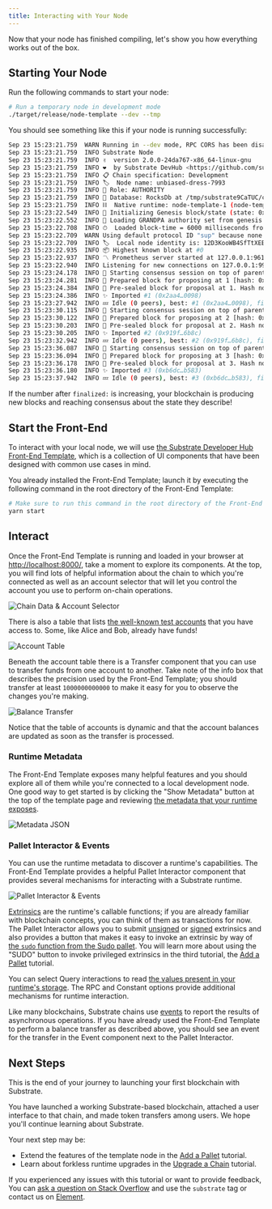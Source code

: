 ```yaml
---
title: Interacting with Your Node
---
```


Now that your node has finished compiling, let's show you how everything works out of the box.

## Starting Your Node

Run the following commands to start your node:

```bash
# Run a temporary node in development mode
./target/release/node-template --dev --tmp
```

You should see something like this if your node is running successfully:

```bash
Sep 23 15:23:21.759  WARN Running in --dev mode, RPC CORS has been disabled.
Sep 23 15:23:21.759  INFO Substrate Node
Sep 23 15:23:21.759  INFO ✌️  version 2.0.0-24da767-x86_64-linux-gnu
Sep 23 15:23:21.759  INFO ❤️  by Substrate DevHub <https://github.com/substrate-developer-hub>, 2017-2020
Sep 23 15:23:21.759  INFO 📋 Chain specification: Development
Sep 23 15:23:21.759  INFO 🏷  Node name: unbiased-dress-7993
Sep 23 15:23:21.759  INFO 👤 Role: AUTHORITY
Sep 23 15:23:21.759  INFO 💾 Database: RocksDb at /tmp/substrate9CaTUC/chains/dev/db
Sep 23 15:23:21.759  INFO ⛓  Native runtime: node-template-1 (node-template-1.tx1.au1)
Sep 23 15:23:22.549  INFO 🔨 Initializing Genesis block/state (state: 0x0971…6ec2, header-hash: 0x22e7…7290)
Sep 23 15:23:22.552  INFO 👴 Loading GRANDPA authority set from genesis on what appears to be first startup.
Sep 23 15:23:22.708  INFO ⏱  Loaded block-time = 6000 milliseconds from genesis on first-launch
Sep 23 15:23:22.709  WARN Using default protocol ID "sup" because none is configured in the chain specs
Sep 23 15:23:22.709  INFO 🏷  Local node identity is: 12D3KooWB4SfTtXEEYbPHEdZPndkq1oTxExwx6ku1esPq3Pq9nwF (legacy representation: 12D3KooWB4SfTtXEEYbPHEdZPndkq1oTxExwx6ku1esPq3Pq9nwF)
Sep 23 15:23:22.935  INFO 📦 Highest known block at #0
Sep 23 15:23:22.937  INFO 〽️ Prometheus server started at 127.0.0.1:9615
Sep 23 15:23:22.940  INFO Listening for new connections on 127.0.0.1:9944.
Sep 23 15:23:24.178  INFO 🙌 Starting consensus session on top of parent 0x22e7a22d9745b5af63c11626498c08726e45b40b95abcd2092117b3337ff7290
Sep 23 15:23:24.281  INFO 🎁 Prepared block for proposing at 1 [hash: 0x515b6280f0d4536ee225a93f4ea56071b86d3bca8020487b2666060b0b739c41; parent_hash: 0x22e7…7290; extrinsics (1): [0x1783…fefe]]
Sep 23 15:23:24.384  INFO 🔖 Pre-sealed block for proposal at 1. Hash now 0x2aa4fb6eeba88eead4f2ea975d6827f3bbf5973e6be01077bd9c920a006d0098, previously 0x515b6280f0d4536ee225a93f4ea56071b86d3bca8020487b2666060b0b739c41.
Sep 23 15:23:24.386  INFO ✨ Imported #1 (0x2aa4…0098)
Sep 23 15:23:27.942  INFO 💤 Idle (0 peers), best: #1 (0x2aa4…0098), finalized #0 (0x22e7…7290), ⬇ 0 ⬆ 0
Sep 23 15:23:30.115  INFO 🙌 Starting consensus session on top of parent 0x2aa4fb6eeba88eead4f2ea975d6827f3bbf5973e6be01077bd9c920a006d0098
Sep 23 15:23:30.122  INFO 🎁 Prepared block for proposing at 2 [hash: 0x1692ea3bed6539b7268b14b35d4be319a32aac79aa709cc71d304722ca7766f4; parent_hash: 0x2aa4…0098; extrinsics (1): [0x0d1a…78da]]
Sep 23 15:23:30.203  INFO 🔖 Pre-sealed block for proposal at 2. Hash now 0x919fab4399075fb75e24005a4a63448e09174199fc073b4f3cd9d72782c46b8c, previously 0x1692ea3bed6539b7268b14b35d4be319a32aac79aa709cc71d304722ca7766f4.
Sep 23 15:23:30.205  INFO ✨ Imported #2 (0x919f…6b8c)
Sep 23 15:23:32.942  INFO 💤 Idle (0 peers), best: #2 (0x919f…6b8c), finalized #0 (0x22e7…7290), ⬇ 0 ⬆ 0
Sep 23 15:23:36.087  INFO 🙌 Starting consensus session on top of parent 0x919fab4399075fb75e24005a4a63448e09174199fc073b4f3cd9d72782c46b8c
Sep 23 15:23:36.094  INFO 🎁 Prepared block for proposing at 3 [hash: 0x0df26c2b2559bfb11c6d1be63005b0f4408468de3dfef7957df86b95cfb68473; parent_hash: 0x919f…6b8c; extrinsics (1): [0x1079…1874]]
Sep 23 15:23:36.178  INFO 🔖 Pre-sealed block for proposal at 3. Hash now 0xb6dca495b5530ca8c97d1d3de8eb71fc945e5b367e219c26164d94e77954b583, previously 0x0df26c2b2559bfb11c6d1be63005b0f4408468de3dfef7957df86b95cfb68473.
Sep 23 15:23:36.180  INFO ✨ Imported #3 (0xb6dc…b583)
Sep 23 15:23:37.942  INFO 💤 Idle (0 peers), best: #3 (0xb6dc…b583), finalized #1 (0x2aa4…0098), ⬇ 0 ⬆ 0
```

If the number after `finalized:` is increasing, your blockchain is producing new blocks and reaching
consensus about the state they describe!

## Start the Front-End

To interact with your local node, we will use
[the Substrate Developer Hub Front-End Template](https://github.com/substrate-developer-hub/substrate-front-end-template),
which is a collection of UI components that have been designed with common use cases in mind.

You already installed the Front-End Template; launch it by executing the following command in the
root directory of the Front-End Template:

```bash
# Make sure to run this command in the root directory of the Front-End Template
yarn start
```

## Interact

Once the Front-End Template is running and loaded in your browser at
[http://localhost:8000/](http://localhost:8000/), take a moment to explore its components. At the
top, you will find lots of helpful information about the chain to which you're connected as well as
an account selector that will let you control the account you use to perform on-chain operations.

![Chain Data & Account Selector](assets/tutorials/first-chain/chain-data.png)

There is also a table that lists
[the well-known test accounts](../../knowledgebase/integrate/subkey#well-known-keys) that you have
access to. Some, like Alice and Bob, already have funds!

![Account Table](assets/tutorials/first-chain/accts-prefunded.png)

Beneath the account table there is a Transfer component that you can use to transfer funds from one
account to another. Take note of the info box that describes the precision used by the Front-End
Template; you should transfer at least `1000000000000` to make it easy for you to observe the
changes you're making.

![Balance Transfer](assets/tutorials/first-chain/apps-transfer.png)

Notice that the table of accounts is dynamic and that the account balances are updated as soon as
the transfer is processed.

### Runtime Metadata

The Front-End Template exposes many helpful features and you should explore all of them while you're
connected to a local development node. One good way to get started is by clicking the "Show
Metadata" button at the top of the template page and reviewing
[the metadata that your runtime exposes](../../knowledgebase/runtime/metadata).

![Metadata JSON](assets/tutorials/first-chain/metadata.png)

### Pallet Interactor & Events

You can use the runtime metadata to discover a runtime's capabilities. The Front-End Template
provides a helpful Pallet Interactor component that provides several mechanisms for interacting with
a Substrate runtime.

![Pallet Interactor & Events](assets/tutorials/first-chain/interactor-events.png)

[Extrinsics](../../knowledgebase/learn-substrate/extrinsics) are the runtime's callable functions;
if you are already familiar with blockchain concepts, you can think of them as transactions for now.
The Pallet Interactor allows you to submit
[unsigned](../../knowledgebase/learn-substrate/extrinsics#unsigned-transactions) or
[signed](../../knowledgebase/learn-substrate/extrinsics#signed-transactions) extrinsics and also
provides a button that makes it easy to invoke an extrinsic by way of
[the `sudo` function from the Sudo pallet](https://substrate.dev/rustdocs/v3.0.0/pallet_sudo/enum.Call.html#variant.sudo).
You will learn more about using the "SUDO" button to invoke privileged extrinsics in the third
tutorial, the [Add a Pallet](../add-a-pallet) tutorial.

You can select Query interactions to read
[the values present in your runtime's storage](../../knowledgebase/runtime/storage). The RPC and
Constant options provide additional mechanisms for runtime interaction.

Like many blockchains, Substrate chains use [events](../../knowledgebase/runtime/events) to report
the results of asynchronous operations. If you have already used the Front-End Template to perform a
balance transfer as described above, you should see an event for the transfer in the Event component
next to the Pallet Interactor.

## Next Steps

This is the end of your journey to launching your first blockchain with Substrate.

You have launched a working Substrate-based blockchain, attached a user interface to that chain, and
made token transfers among users. We hope you'll continue learning about Substrate.

Your next step may be:

- Extend the features of the template node in the [Add a Pallet](../add-a-pallet) tutorial.
- Learn about forkless runtime upgrades in the [Upgrade a Chain](../upgrade-a-chain) tutorial.

If you experienced any issues with this tutorial or want to provide feedback, You can
[ask a question on Stack Overflow](https://stackoverflow.com/questions/tagged/substrate) and use the
`substrate` tag or contact us on
[Element](https://matrix.to/#/#substrate-technical:matrix.org).
